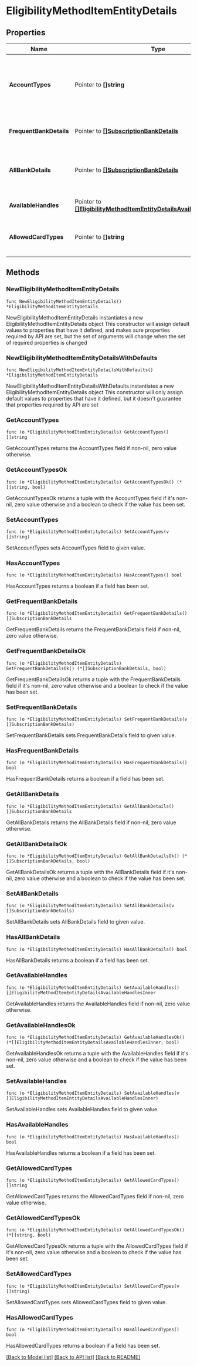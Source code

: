 # EligibilityMethodItemEntityDetails

## Properties

Name | Type | Description | Notes
------------ | ------------- | ------------- | -------------
**AccountTypes** | Pointer to **[]string** | List of account types associated with the payment method. (e.g. SAVINGS or CURRENT) | [optional] 
**FrequentBankDetails** | Pointer to [**[]SubscriptionBankDetails**](SubscriptionBankDetails.md) | List of the most frequently used banks. | [optional] 
**AllBankDetails** | Pointer to [**[]SubscriptionBankDetails**](SubscriptionBankDetails.md) | Details about all banks associated with the payment method. | [optional] 
**AvailableHandles** | Pointer to [**[]EligibilityMethodItemEntityDetailsAvailableHandlesInner**](EligibilityMethodItemEntityDetailsAvailableHandlesInner.md) | List of supported VPA handles. | [optional] 
**AllowedCardTypes** | Pointer to **[]string** | List of allowed card types. (e.g. DEBIT_CARD, CREDIT_CARD) | [optional] 

## Methods

### NewEligibilityMethodItemEntityDetails

`func NewEligibilityMethodItemEntityDetails() *EligibilityMethodItemEntityDetails`

NewEligibilityMethodItemEntityDetails instantiates a new EligibilityMethodItemEntityDetails object
This constructor will assign default values to properties that have it defined,
and makes sure properties required by API are set, but the set of arguments
will change when the set of required properties is changed

### NewEligibilityMethodItemEntityDetailsWithDefaults

`func NewEligibilityMethodItemEntityDetailsWithDefaults() *EligibilityMethodItemEntityDetails`

NewEligibilityMethodItemEntityDetailsWithDefaults instantiates a new EligibilityMethodItemEntityDetails object
This constructor will only assign default values to properties that have it defined,
but it doesn't guarantee that properties required by API are set

### GetAccountTypes

`func (o *EligibilityMethodItemEntityDetails) GetAccountTypes() []string`

GetAccountTypes returns the AccountTypes field if non-nil, zero value otherwise.

### GetAccountTypesOk

`func (o *EligibilityMethodItemEntityDetails) GetAccountTypesOk() (*[]string, bool)`

GetAccountTypesOk returns a tuple with the AccountTypes field if it's non-nil, zero value otherwise
and a boolean to check if the value has been set.

### SetAccountTypes

`func (o *EligibilityMethodItemEntityDetails) SetAccountTypes(v []string)`

SetAccountTypes sets AccountTypes field to given value.

### HasAccountTypes

`func (o *EligibilityMethodItemEntityDetails) HasAccountTypes() bool`

HasAccountTypes returns a boolean if a field has been set.

### GetFrequentBankDetails

`func (o *EligibilityMethodItemEntityDetails) GetFrequentBankDetails() []SubscriptionBankDetails`

GetFrequentBankDetails returns the FrequentBankDetails field if non-nil, zero value otherwise.

### GetFrequentBankDetailsOk

`func (o *EligibilityMethodItemEntityDetails) GetFrequentBankDetailsOk() (*[]SubscriptionBankDetails, bool)`

GetFrequentBankDetailsOk returns a tuple with the FrequentBankDetails field if it's non-nil, zero value otherwise
and a boolean to check if the value has been set.

### SetFrequentBankDetails

`func (o *EligibilityMethodItemEntityDetails) SetFrequentBankDetails(v []SubscriptionBankDetails)`

SetFrequentBankDetails sets FrequentBankDetails field to given value.

### HasFrequentBankDetails

`func (o *EligibilityMethodItemEntityDetails) HasFrequentBankDetails() bool`

HasFrequentBankDetails returns a boolean if a field has been set.

### GetAllBankDetails

`func (o *EligibilityMethodItemEntityDetails) GetAllBankDetails() []SubscriptionBankDetails`

GetAllBankDetails returns the AllBankDetails field if non-nil, zero value otherwise.

### GetAllBankDetailsOk

`func (o *EligibilityMethodItemEntityDetails) GetAllBankDetailsOk() (*[]SubscriptionBankDetails, bool)`

GetAllBankDetailsOk returns a tuple with the AllBankDetails field if it's non-nil, zero value otherwise
and a boolean to check if the value has been set.

### SetAllBankDetails

`func (o *EligibilityMethodItemEntityDetails) SetAllBankDetails(v []SubscriptionBankDetails)`

SetAllBankDetails sets AllBankDetails field to given value.

### HasAllBankDetails

`func (o *EligibilityMethodItemEntityDetails) HasAllBankDetails() bool`

HasAllBankDetails returns a boolean if a field has been set.

### GetAvailableHandles

`func (o *EligibilityMethodItemEntityDetails) GetAvailableHandles() []EligibilityMethodItemEntityDetailsAvailableHandlesInner`

GetAvailableHandles returns the AvailableHandles field if non-nil, zero value otherwise.

### GetAvailableHandlesOk

`func (o *EligibilityMethodItemEntityDetails) GetAvailableHandlesOk() (*[]EligibilityMethodItemEntityDetailsAvailableHandlesInner, bool)`

GetAvailableHandlesOk returns a tuple with the AvailableHandles field if it's non-nil, zero value otherwise
and a boolean to check if the value has been set.

### SetAvailableHandles

`func (o *EligibilityMethodItemEntityDetails) SetAvailableHandles(v []EligibilityMethodItemEntityDetailsAvailableHandlesInner)`

SetAvailableHandles sets AvailableHandles field to given value.

### HasAvailableHandles

`func (o *EligibilityMethodItemEntityDetails) HasAvailableHandles() bool`

HasAvailableHandles returns a boolean if a field has been set.

### GetAllowedCardTypes

`func (o *EligibilityMethodItemEntityDetails) GetAllowedCardTypes() []string`

GetAllowedCardTypes returns the AllowedCardTypes field if non-nil, zero value otherwise.

### GetAllowedCardTypesOk

`func (o *EligibilityMethodItemEntityDetails) GetAllowedCardTypesOk() (*[]string, bool)`

GetAllowedCardTypesOk returns a tuple with the AllowedCardTypes field if it's non-nil, zero value otherwise
and a boolean to check if the value has been set.

### SetAllowedCardTypes

`func (o *EligibilityMethodItemEntityDetails) SetAllowedCardTypes(v []string)`

SetAllowedCardTypes sets AllowedCardTypes field to given value.

### HasAllowedCardTypes

`func (o *EligibilityMethodItemEntityDetails) HasAllowedCardTypes() bool`

HasAllowedCardTypes returns a boolean if a field has been set.


[[Back to Model list]](../README.md#documentation-for-models) [[Back to API list]](../README.md#documentation-for-api-endpoints) [[Back to README]](../README.md)


